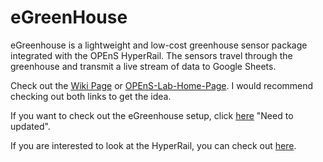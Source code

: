 # eGreenHouse

eGreenhouse is a lightweight and low-cost greenhouse sensor package integrated with the OPEnS HyperRail. The sensors travel through the greenhouse and transmit a live stream of data to Google Sheets.

Check out the [Wiki Page](https://github.com/OPEnSLab-OSU/eGreenHouse/wiki) or [OPEnS-Lab-Home-Page](https://github.com/OPEnSLab-OSU/OPEnS-Lab-Home/wiki/eGreenhouse). 
I would recommend checking out both links to get the idea.

If you want to check out the eGreenhouse setup, click [here](https://github.com/OPEnSLab-OSU/eGreenHouse/wiki) "Need to updated".

If you are interested to look at the HyperRail, you can check out [here](https://github.com/OPEnSLab-OSU/HyperRail).  
